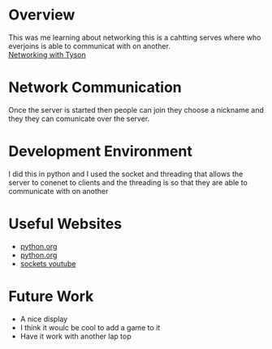 # Overview
This was me learning about networking this is a cahtting serves where who everjoins is able to communicat with on another.  
[Networking with Tyson](https://youtu.be/Dod9P4GQ1wQ)

# Network Communication

Once the server is started then people can join they choose a nickname and they they can comunicate over the server.

# Development Environment

I did this in python and I used the socket and threading that allows the server to conenet to clients and the threading is so that they are able to communicate with on another

# Useful Websites


* [python.org](https://docs.python.org/3.6/library/socketserver.html)
* [python.org](https://docs.python.org/3.6/library/socket.html)
* [sockets youtube](https://www.youtube.com/watch?v=YwWfKitB8aA&t=1501s)


# Future Work


* A nice display
* I think it woulc be cool to add a game to it
* Have it work with another lap top
